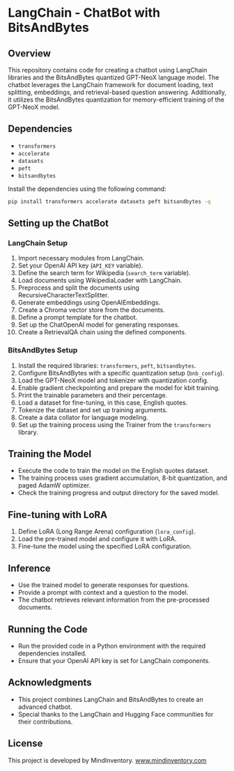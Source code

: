 # LangChain - ChatBot with BitsAndBytes

## Overview
This repository contains code for creating a chatbot using LangChain libraries and the BitsAndBytes quantized GPT-NeoX language model. The chatbot leverages the LangChain framework for document loading, text splitting, embeddings, and retrieval-based question answering. Additionally, it utilizes the BitsAndBytes quantization for memory-efficient training of the GPT-NeoX model.

## Dependencies
- `transformers`
- `accelerate`
- `datasets`
- `peft`
- `bitsandbytes`

Install the dependencies using the following command:
```bash
pip install transformers accelerate datasets peft bitsandbytes -q
```

## Setting up the ChatBot

### LangChain Setup
1. Import necessary modules from LangChain.
2. Set your OpenAI API key (`API_KEY` variable).
3. Define the search term for Wikipedia (`search_term` variable).
4. Load documents using WikipediaLoader with LangChain.
5. Preprocess and split the documents using RecursiveCharacterTextSplitter.
6. Generate embeddings using OpenAIEmbeddings.
7. Create a Chroma vector store from the documents.
8. Define a prompt template for the chatbot.
9. Set up the ChatOpenAI model for generating responses.
10. Create a RetrievalQA chain using the defined components.

### BitsAndBytes Setup
1. Install the required libraries: `transformers`, `peft`, `bitsandbytes`.
2. Configure BitsAndBytes with a specific quantization setup (`bnb_config`).
3. Load the GPT-NeoX model and tokenizer with quantization config.
4. Enable gradient checkpointing and prepare the model for kbit training.
5. Print the trainable parameters and their percentage.
6. Load a dataset for fine-tuning, in this case, English quotes.
7. Tokenize the dataset and set up training arguments.
8. Create a data collator for language modeling.
9. Set up the training process using the Trainer from the `transformers` library.

## Training the Model
- Execute the code to train the model on the English quotes dataset.
- The training process uses gradient accumulation, 8-bit quantization, and paged AdamW optimizer.
- Check the training progress and output directory for the saved model.

## Fine-tuning with LoRA
1. Define LoRA (Long Range Arena) configuration (`lora_config`).
2. Load the pre-trained model and configure it with LoRA.
3. Fine-tune the model using the specified LoRA configuration.

## Inference
- Use the trained model to generate responses for questions.
- Provide a prompt with context and a question to the model.
- The chatbot retrieves relevant information from the pre-processed documents.

## Running the Code
- Run the provided code in a Python environment with the required dependencies installed.
- Ensure that your OpenAI API key is set for LangChain components.

## Acknowledgments
- This project combines LangChain and BitsAndBytes to create an advanced chatbot.
- Special thanks to the LangChain and Hugging Face communities for their contributions.

## License
This project is developed by MindInventory. www.mindinventory.com
